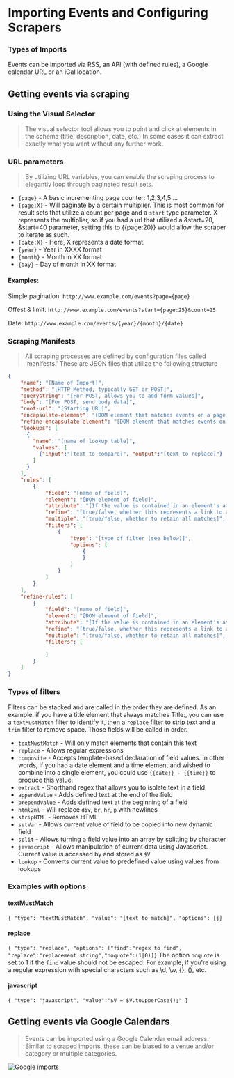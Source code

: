 # Importing Events and Configuring Scrapers

### Types of Imports
Events can be imported via RSS, an API (with defined rules), a Google calendar URL or an iCal location.

## Getting events via scraping

### Using the Visual Selector
> The visual selector tool allows you to point and click at elements in the schema (title, description, date, etc.)  In some cases it can extract exactly what you want without any further work.

### URL parameters
> By utilizing URL variables, you can enable the scraping process to elegantly loop through paginated result sets.

* ```{page}``` - A basic incrementing page counter: 1,2,3,4,5 ...
* ```{page:X}``` - Will paginate by a certain multiplier.  This is most common for result sets that utilize a count per page and a ```start``` type parameter.  X represents the multiplier, so if you had a url that utilized a &start=20, &start=40 parameter, setting this to {{page:20}} would allow the scraper to iterate as such.
* ```{date:X}``` - Here, X represents a date format.
* ```{year}``` - Year in XXXX format
* ```{month}``` - Month in XX format
* ```{day}``` - Day of month in XX format

#### Examples:
Simple pagination:
```http://www.example.com/events?page={page}```

Offest & limit:
```http://www.example.com/events?start={page:25}&count=25```

Date:
```http://www.example.com/events/{year}/{month}/{date}```

### Scraping Manifests
> All scraping processes are defined by configuration files called 'manifests.'  These are JSON files that utilize the following structure

```json
{
    "name": "[Name of Import]",
    "method": "[HTTP Method, typically GET or POST]",
    "querystring": "[For POST, allows you to add form values]",
    "body": "[For POST, send body data]",
    "root-url": "[Starting URL]",
    "encapsulate-element": "[DOM element that matches events on a page]",
    "refine-encapsulate-element": "[DOM element that matches events on a details page]",
    "lookups": [
      {
        "name": "[name of lookup table]",
        "values": [
          {"input":"[text to compare]", "output":"[text to replace]"}
        ]
      }
    ],
    "rules": [
        {
            "field": "[name of field]",
            "element": "[DOM element of field]",
            "attribute": "[If the value is contained in an element's attribute]",
            "refine": "[true/false, whether this represents a link to a detail page]",
            "multiple": "[true/false, whether to retain all matches]",
            "filters": [
                {
                    "type": "[type of filter (see below)]",
                    "options": [
                        {
                        }
                    ]
                }
            ]
        }
    ],
    "refine-rules": [
        {
            "field": "[name of field]",
            "element": "[DOM element of field]",
            "attribute": "[If the value is contained in an element's attribute]",
            "refine": "[true/false, whether this represents a link to a detail page]",
            "multiple": "[true/false, whether to retain all matches]",
            "filters": [

            ]
        }
    ]
}
```
### Types of filters
Filters can be stacked and are called in the order they are defined.  As an example, if you have a title element that always matches Title:, you can use a ```textMustMatch``` filter to identify it, then a ```replace``` filter to strip text and a ```trim``` filter to remove space.  Those fields will be called in order.

* ```textMustMatch``` - Will only match elements that contain this text
* ```replace``` - Allows regular expressions
* ```composite``` - Accepts template-based declaration of field values.  In other words, if you had a date element and a time element and wished to combine into a single element, you could use ```{{date}} - {{time}}``` to produce this value.
* ```extract``` - Shorthand regex that allows you to isolate text in a field
* ```appendValue``` - Adds defined text at the end of the field
* ```prependValue``` - Adds defined text at the beginning of a field
* ```html2nl``` - Will replace ```div```, ```br```, ```hr```, ```p``` with newlines
* ```stripHTML``` - Removes HTML
* ```setVar``` - Allows current value of field to be copied into new dynamic field
* ```split``` - Allows turning a field value into an array by splitting by character
* ```javascript``` - Allows manipulation of current data using Javascript.  Current value is accessed by and stored as ```$V```
* ```lookup``` - Converts current value to predefined value using values from lookups

### Examples with options
#### textMustMatch
```{ "type": "textMustMatch", "value": "[text to match]", "options": []}```

#### replace
```{ "type": "replace", "options": ["find":"regex to find", "replace":"replacement string","noquote":(1|0)]}```
The option ```noquote``` is set to 1 if the ```find``` value should not be escaped.  For example, if you're using a regular expression with special characters such as \d, \w, {}, (), etc. 

#### javascript
```{ "type": "javascript", "value":"$V = $V.toUpperCase();" }```

## Getting events via Google Calendars
> Events can be imported using a Google Calendar email address.  Similar to scraped imports, these can be biased to a venue and/or category or multiple categories.

![Google imports](img/events_imports_google.png)
